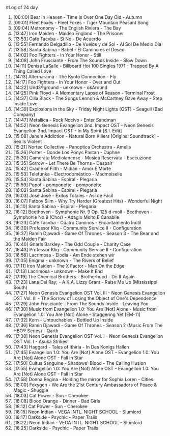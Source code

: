 #Log of 24 day

1. [00:00] Bear in Heaven - Time Is Over One Day Old - Autumn
1. [09:01] Fleet Foxes - Fleet Foxes - Tiger Mountain Peasant Song
1. [09:04] Metronomy - The English Riviera - The Bay
1. [13:47] Iron Maiden - Maiden England - The Prisoner
1. [13:53] Café Tacvba - Si No - De Acuerdo
1. [13:55] Fernando Delgadillo - De Vuelos y de Sol - Al Sol De Medio Día
1. [13:58] Santa Sabina - Babel - El Camino es el Deseo
1. [14:02] Foo Fighters - In Your Honor - Still
1. [14:08] John Frusciante - From The Sounds Inside - Slow Down
1. [14:11] Denise LaSalle - Billboard Hot 100 Singles 1971 - Trapped By A Thing Called Love
1. [14:13] Alternarama - The Kyoto Connection - Fly
1. [14:17] Foo Fighters - In Your Honor - Over and Out
1. [14:22] Und3®ground - unknown - okAround
1. [14:25] Pink Floyd - A Momentary Lapse of Reason - Terminal Frost
1. [14:37] Cilla Black - The Songs Lennon & McCartney Gave Away - Step Inside Love
1. [14:39] Explosions in the Sky - Friday Night Lights (OST) - Seagull (Bad Company)
1. [14:47] Metallica - Rock Nocivo - Enter Sandman
1. [14:52] Neon Genesis Evangelion 3nd. Impact OST - Neon Genesis Evangelion 3nd. Impact OST - In My Spirit [S.I. Edit]
1. [15:08] Jane's Addiction - Natural Born Killers [Original Soundtrack] - Sex Is Violent
1. [15:21] Nortec Collective - Panoptica Orchestra - Amelia
1. [15:26] Porter - Donde Los Ponys Pastan - Daphne
1. [15:30] Camerata Mediolanense - Musica Reservata - Esecuzione
1. [15:35] Sorrow - Let There Be Thorns - Despair
1. [15:42] Cradle of Filth - Midian - Amor E Morte
1. [15:53] Telefunka - Electrodoméstico - Madmoiselle
1. [15:54] Santa Sabina - Espiral - Plegaria
1. [15:59] Popof - pomponette - pomponette
1. [16:02] Santa Sabina - Espiral - Plegaria
1. [16:03] José José - Exitos Totales - Así de Fácil
1. [16:07] Fatboy Slim - Why Try Harder (Greatest Hits) - Wonderful Night
1. [16:10] Santa Sabina - Espiral - Plegaria
1. [16:12] Beethoven - Symphonie Nr. 9 Op. 125 d-moll - Beethoven - Symphonie No.9 (Chor) - Adagio Molto E Canabile
1. [16:23] Café Tacvba - Cuatro Caminos - Encantamiento Inútil
1. [16:30] Professor Kliq - Community Service II - Configuration
1. [16:37] Ramin Djawadi - Game Of Thrones - Season 3 - The Bear and the Maiden Fair
1. [16:40] Gnarls Barkley - The Odd Couple - Charity Case
1. [16:43] Professor Kliq - Community Service II - Configuration
1. [16:56] Lacrimosa - Elodia - Am Ende stehen wir
1. [17:05] Enigma - unknown - The Rivers of Belief
1. [17:11] Iron Maiden - The X Factor - Man On the Edge
1. [17:13] Lacrimosa - unknown - Make It End
1. [17:19] The Chemical Brothers - Brotherhood - Do It Again
1. [17:23] Lana Del Ray; - A.K.A. Lizzy Grant - Raise Me Up (Mississippi South)
1. [17:27] Neon Genesis Evangelion OST Vol. III - Neon Genesis Evangelion OST Vol. III - The Sorrow of Losing the Object of One's Dependence
1. [17:29] John Frusciante - From The Sounds Inside - Leaving You
1. [17:30] Music from Evangelion 1.0: You Are [Not] Alone - Music from Evangelion 1.0: You Are [Not] Alone - Staggering Yet [EM-11]
1. [17:32] Korn - Untouchables - Bottled Up Inside
1. [17:36] Ramin Djawadi - Game Of Thrones - Season 2 (Music From The HBO® Series) - Qarth
1. [17:38] Neon Genesis Evangelion OST Vol. I - Neon Genesis Evangelion OST Vol. I - Asuka Strikes!
1. [17:43] Haggard - Tales of Ithiria - In Des Konigs Hallen
1. [17:45] Evangelion 1.0: You Are [Not] Alone OST - Evangelion 1.0: You Are [Not] Alone OST - Fall in Star
1. [17:50] Cultus Sanguine - Shadows' Blood - The Calling Illusion
1. [17:55] Evangelion 1.0: You Are [Not] Alone OST - Evangelion 1.0: You Are [Not] Alone OST - Fall in Star
1. [17:58] Donna Regina - Holding the mirror for Sophia Loren - Cities
1. [18:00] Foxygen - We Are the 21st Century Ambassadors of Peace & Magic - Shuggie
1. [18:03] Cat Power - Sun - Cherokee
1. [18:08] Blood Orange - Dinner - Bad Girls
1. [18:12] Cat Power - Sun - Cherokee
1. [18:15] Neon Indian - VEGA INTL. NIGHT SCHOOL - Slumlord
1. [18:17] Darkside - Psychic - Paper Trails
1. [18:22] Neon Indian - VEGA INTL. NIGHT SCHOOL - Slumlord
1. [18:25] Darkside - Psychic - Paper Trails
